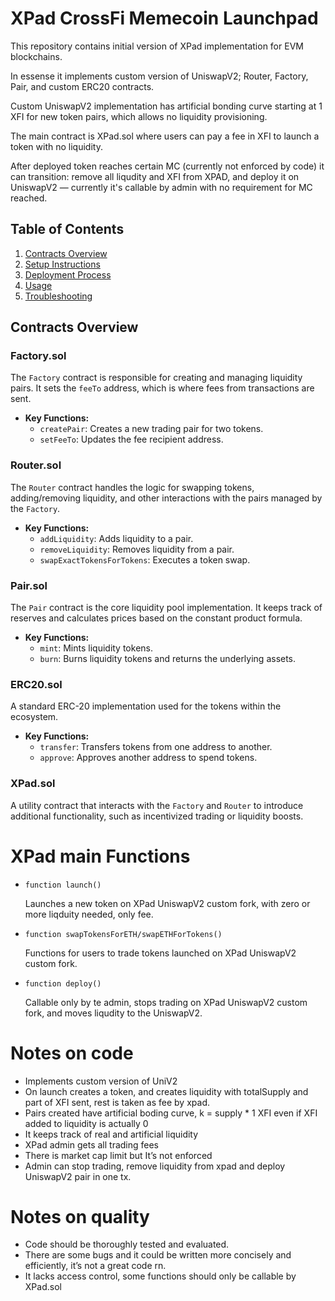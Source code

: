 # XPad CrossFi Memecoin Launchpad

This repository contains initial version of XPad implementation for EVM blockchains.

In essense it implements custom version of UniswapV2; Router, Factory, Pair, and custom ERC20 contracts.

Custom UniswapV2 implementation has artificial bonding curve starting at 1 XFI for new token pairs, which allows no liquidity provisioning.

The main contract is XPad.sol where users can pay a fee in XFI to launch a token with no liquidity.

After deployed token reaches certain MC (currently not enforced by code) it can transition: remove all liqudity and XFI from XPAD, and deploy it on UniswapV2 — currently it's callable by admin with no requirement for MC reached.

## Table of Contents

1. [Contracts Overview](#contracts-overview)
2. [Setup Instructions](#setup-instructions)
3. [Deployment Process](#deployment-process)
4. [Usage](#usage)
5. [Troubleshooting](#troubleshooting)

## Contracts Overview

### **Factory.sol**

The `Factory` contract is responsible for creating and managing liquidity pairs. It sets the `feeTo` address, which is where fees from transactions are sent.

- **Key Functions:**
  - `createPair`: Creates a new trading pair for two tokens.
  - `setFeeTo`: Updates the fee recipient address.

### **Router.sol**

The `Router` contract handles the logic for swapping tokens, adding/removing liquidity, and other interactions with the pairs managed by the `Factory`.

- **Key Functions:**
  - `addLiquidity`: Adds liquidity to a pair.
  - `removeLiquidity`: Removes liquidity from a pair.
  - `swapExactTokensForTokens`: Executes a token swap.

### **Pair.sol**

The `Pair` contract is the core liquidity pool implementation. It keeps track of reserves and calculates prices based on the constant product formula.

- **Key Functions:**
  - `mint`: Mints liquidity tokens.
  - `burn`: Burns liquidity tokens and returns the underlying assets.

### **ERC20.sol**

A standard ERC-20 implementation used for the tokens within the ecosystem.

- **Key Functions:**
  - `transfer`: Transfers tokens from one address to another.
  - `approve`: Approves another address to spend tokens.

### **XPad.sol**

A utility contract that interacts with the `Factory` and `Router` to introduce additional functionality, such as incentivized trading or liquidity boosts.

# XPad main Functions

- `function launch()`

  Launches a new token on XPad UniswapV2 custom fork, with zero or more liqduity needed, only fee.

- `function swapTokensForETH/swapETHForTokens()`

  Functions for users to trade tokens launched on XPad UniswapV2 custom fork.

- `function deploy()`

  Callable only by te admin, stops trading on XPad UniswapV2 custom fork, and moves liqudity to the UniswapV2.

# Notes on code

- Implements custom version of UniV2
- On launch creates a token, and creates liquidity with totalSupply and part of XFI sent, rest is taken as fee by xpad.
- Pairs created have artificial boding curve, k = supply \* 1 XFI even if XFI added to liquidity is actually 0
- It keeps track of real and artificial liquidity
- XPad admin gets all trading fees
- There is market cap limit but It’s not enforced
- Admin can stop trading, remove liquidity from xpad and deploy UniswapV2 pair in one tx.

# Notes on quality

- Code should be thoroughly tested and evaluated.
- There are some bugs and it could be written more concisely and efficiently, it’s not a great code rn.
- It lacks access control, some functions should only be callable by XPad.sol
